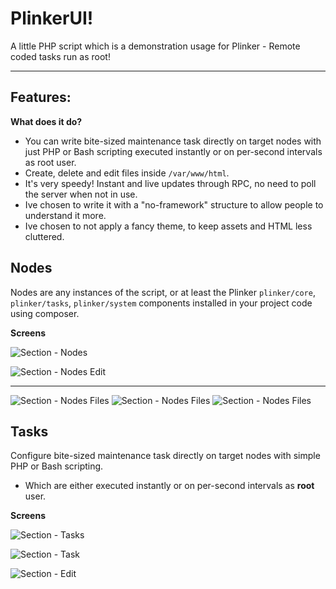 PlinkerUI!
===================

A little PHP script which is a demonstration usage for Plinker - Remote coded tasks run as root! 

----------

Features:
---------

**What does it do?**

 - You can write bite-sized maintenance task directly on target nodes with just PHP or Bash scripting executed instantly or on per-second intervals as root user.
 - Create, delete and edit files inside `/var/www/html`.
 - It's very speedy! Instant and live updates through RPC, no need to poll the server when not in use.
 - Ive chosen to write it with a "no-framework" structure to allow people to understand it more.
 - Ive chosen to not apply a fancy theme, to keep assets and HTML less cluttered.

Nodes
-----

Nodes are any instances of the script, or at least the Plinker `plinker/core`, `plinker/tasks`, `plinker/system` components installed in your project code using composer.

**Screens**

![Section - Nodes](https://cherone.co.uk/files/screens/plinkerui/nodes.png)

![Section - Nodes Edit](https://cherone.co.uk/files/screens/plinkerui/node.edit.png)

----------

![Section - Nodes Files](https://cherone.co.uk/files/screens/plinkerui/node.tasks.png)
![Section - Nodes Files](https://cherone.co.uk/files/screens/plinkerui/node.files.png)
![Section - Nodes Files](https://cherone.co.uk/files/screens/plinkerui/node.information.png)


Tasks
-----

Configure bite-sized maintenance task directly on target nodes with simple PHP or Bash scripting. 

  -  Which are either executed instantly or on per-second intervals as **root** user.

**Screens**

![Section - Tasks](https://cherone.co.uk/files/screens/plinkerui/tasks.png)

![Section - Task](https://cherone.co.uk/files/screens/plinkerui/task.png)

![Section - Edit](https://cherone.co.uk/files/screens/plinkerui/task.edit.png)
